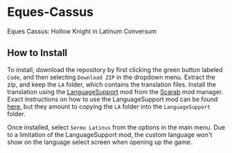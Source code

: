 # Eques-Cassus
Eques Cassus: Hollow Knight in Latinum Conversum

## How to Install
To install, download the repository by first clicking the green button labeled `Code`, and then selecting `Download ZIP` in the dropdown menu. Extract the zip, and keep the `LA` folder, which contains the translation files.
Install the translation using the [LanguageSupport](https://github.com/SFGrenade/LanguageSupport) mod from the [Scarab](https://github.com/fifty-six/Scarab) mod manager. Exact instructions on how to use the LanguageSupport mod can be found [here](https://github.com/SFGrenade/LanguageSupport), but they amount to copying the `LA` folder into the `LanguageSupport` folder.

Once installed, select `Sermo Latinus` from the options in the main menu. Due to a limitation of the LanguageSupport mod, the custom language won't show on the language select screen when opening up the game.
